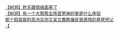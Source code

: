 [【树洞】昨天跟情缘面基了](http://tieba.baidu.com/p/3983086107?see_lz=1&pn=)   
[【树洞】有一个大帮帮主阵营男神的爹是什么体验](http://tieba.baidu.com/p/3985155986?see_lz=1&pn=)   
[那个假装犀利高冷实则又呆又蠢欺骗徒弟感情的基佬师父](http://tieba.baidu.com/p/3983534747?see_lz=1&pn=)   
[【](http://tieba.baidu.com/p/3983821264?see_lz=1&pn=)   
